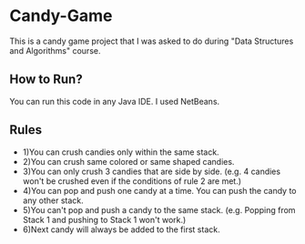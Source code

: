 # Candy-Game
This is a candy game project that I was asked to do during "Data Structures and Algorithms" course.

## How to Run?
You can run this code in any Java IDE. I used NetBeans.

## Rules
* 1)You can crush candies only within the same stack.
* 2)You can crush same colored or same shaped candies.
* 3)You can only crush 3 candies that are side by side. (e.g. 4 candies won't be crushed even if the conditions of rule 2 are met.)
* 4)You can pop and push one candy at a time. You can push the candy to any other stack.
* 5)You can't pop and push a candy to the same stack. (e.g. Popping from Stack 1 and pushing to Stack 1 won't work.)
* 6)Next candy will always be added to the first stack.
